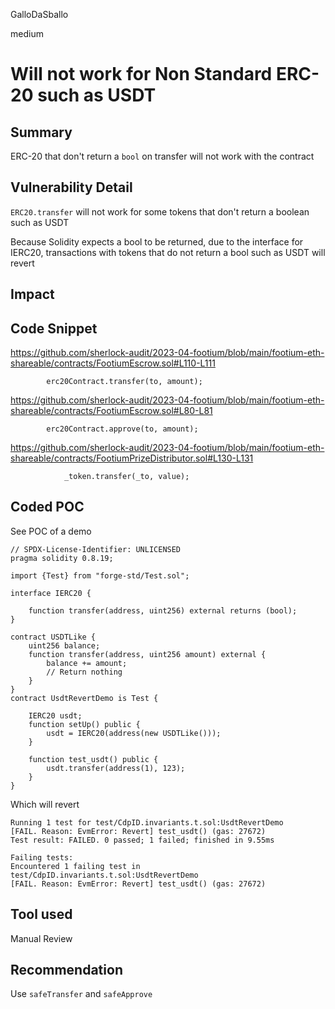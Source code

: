 GalloDaSballo

medium

# Will not work for Non Standard ERC-20 such as USDT

## Summary

ERC-20 that don't return a `bool` on transfer will not work with the contract

## Vulnerability Detail

`ERC20.transfer` will not work for some tokens that don't return a boolean such as USDT

Because Solidity expects a bool to be returned, due to the interface for IERC20, transactions with tokens that do not return a bool such as USDT will revert


## Impact

## Code Snippet

https://github.com/sherlock-audit/2023-04-footium/blob/main/footium-eth-shareable/contracts/FootiumEscrow.sol#L110-L111

```solidity
        erc20Contract.transfer(to, amount);

```
https://github.com/sherlock-audit/2023-04-footium/blob/main/footium-eth-shareable/contracts/FootiumEscrow.sol#L80-L81

```solidity
        erc20Contract.approve(to, amount);

```

https://github.com/sherlock-audit/2023-04-footium/blob/main/footium-eth-shareable/contracts/FootiumPrizeDistributor.sol#L130-L131

```solidity
            _token.transfer(_to, value);

```

## Coded POC
See POC of a demo

```solidity
// SPDX-License-Identifier: UNLICENSED
pragma solidity 0.8.19;

import {Test} from "forge-std/Test.sol";

interface IERC20 {
    
    function transfer(address, uint256) external returns (bool);
}

contract USDTLike {
    uint256 balance;
    function transfer(address, uint256 amount) external {
        balance += amount;
        // Return nothing
    }
}
contract UsdtRevertDemo is Test {

    IERC20 usdt;
    function setUp() public {
        usdt = IERC20(address(new USDTLike()));
    }

    function test_usdt() public {
        usdt.transfer(address(1), 123);
    }
}

```

Which will revert

```solidity
Running 1 test for test/CdpID.invariants.t.sol:UsdtRevertDemo
[FAIL. Reason: EvmError: Revert] test_usdt() (gas: 27672)
Test result: FAILED. 0 passed; 1 failed; finished in 9.55ms

Failing tests:
Encountered 1 failing test in test/CdpID.invariants.t.sol:UsdtRevertDemo
[FAIL. Reason: EvmError: Revert] test_usdt() (gas: 27672)
```


## Tool used

Manual Review

## Recommendation

Use `safeTransfer` and `safeApprove`
